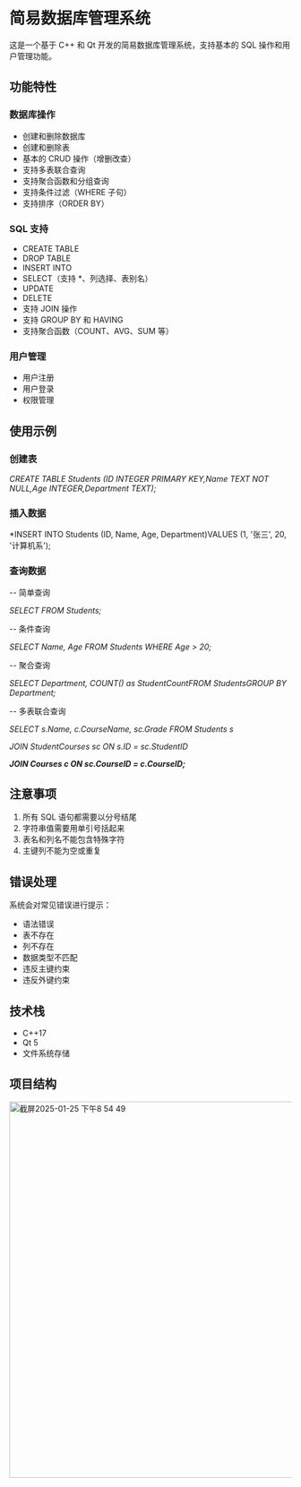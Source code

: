 # 简易数据库管理系统

这是一个基于 C++ 和 Qt 开发的简易数据库管理系统，支持基本的 SQL 操作和用户管理功能。

## 功能特性

### 数据库操作

- 创建和删除数据库
- 创建和删除表
- 基本的 CRUD 操作（增删改查）
- 支持多表联合查询
- 支持聚合函数和分组查询
- 支持条件过滤（WHERE 子句）
- 支持排序（ORDER BY）

### SQL 支持

- CREATE TABLE
- DROP TABLE
- INSERT INTO
- SELECT（支持 *、列选择、表别名）
- UPDATE
- DELETE
- 支持 JOIN 操作
- 支持 GROUP BY 和 HAVING
- 支持聚合函数（COUNT、AVG、SUM 等）

### 用户管理

- 用户注册
- 用户登录
- 权限管理

## 使用示例

### 创建表

*CREATE TABLE Students (ID INTEGER PRIMARY KEY,Name TEXT NOT NULL,Age INTEGER,Department TEXT);*

### 插入数据

*INSERT INTO Students (ID, Name, Age, Department)VALUES (1, '张三', 20, '计算机系');

### 查询数据

-- 简单查询

*SELECT FROM Students;*

-- 条件查询

*SELECT Name, Age FROM Students WHERE Age > 20;*

-- 聚合查询

*SELECT Department, COUNT() as StudentCountFROM StudentsGROUP BY Department;*

-- 多表联合查询

*SELECT s.Name, c.CourseName, sc.Grade FROM Students s*

*JOIN StudentCourses sc ON s.ID = sc.StudentID*

***JOIN Courses c ON sc.CourseID = c.CourseID;***


## 注意事项

1. 所有 SQL 语句都需要以分号结尾
2. 字符串值需要用单引号括起来
3. 表名和列名不能包含特殊字符
4. 主键列不能为空或重复

## 错误处理

系统会对常见错误进行提示：

- 语法错误
- 表不存在
- 列不存在
- 数据类型不匹配
- 违反主键约束
- 违反外键约束

## 技术栈

- C++17
- Qt 5
- 文件系统存储

## 项目结构
<img width="672" alt="截屏2025-01-25 下午8 54 49" src="https://github.com/user-attachments/assets/147c23a0-a04e-4b5e-8f2d-cd862928c0ea" />



    
